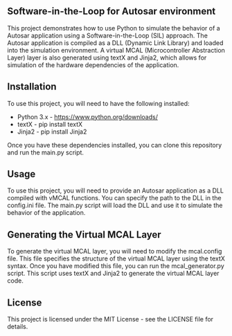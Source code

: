 ## Software-in-the-Loop for Autosar environment

This project demonstrates how to use Python to simulate the behavior of a Autosar application using a Software-in-the-Loop (SIL) approach. The Autosar application is compiled as a DLL (Dynamic Link Library) and loaded into the simulation environment. A virtual MCAL (Microcontroller Abstraction Layer) layer is also generated using textX and Jinja2, which allows for simulation of the hardware dependencies of the application.

## Installation

To use this project, you will need to have the following installed:

* Python 3.x - https://www.python.org/downloads/
* textX      - pip install textX
* Jinja2     - pip install Jinja2

Once you have these dependencies installed, you can clone this repository and run the main.py script.

## Usage

To use this project, you will need to provide an Autosar application as a DLL compiled with vMCAL functions. You can specify the path to the DLL in the config.ini file. The main.py script will load the DLL and use it to simulate the behavior of the application.

## Generating the Virtual MCAL Layer

To generate the virtual MCAL layer, you will need to modify the mcal.config file. This file specifies the structure of the virtual MCAL layer using the textX syntax. Once you have modified this file, you can run the mcal_generator.py script. This script uses textX and Jinja2 to generate the virtual MCAL layer code.

## License

This project is licensed under the MIT License - see the LICENSE file for details.
